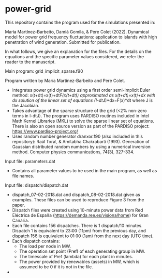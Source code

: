 # power-grid


This repository contains the program used for the simulations presented in:

María Martínez-Barbeito, Damià Gomila, & Pere Colet (2022). Dynamical model for power grid frequency fluctuations: application to islands with high penetration of wind generation. Submitted for publication.

In what follows, we give an explanation for the files. For the details on the equations and the specific parameter values considered, we refer the reader to the manuscript.



Main program: grid_implicit_sparse.f90 

Program written by María Martínez-Barbeito and Pere Colet.
- Integrates power grid dynamics using a first order semi-implicit Euler method: x(t+dt)=x(t)+dt*F(x(t+dt)) approximated as x(t+dt)=x(t)+dx with dx solution of the linear set of equations (I-dt*J)*dx=F(x)*dt where J is the Jacobian.
- Takes advantage of the sparse structure of the grid (<2% non-zero terms in I-dtJ). The program uses PARDISO routines included in Intel Math Kernel Libraries (MKL) to solve the sparse linear set of equations. There is also an open source version as part of the PARDISO project: https://www.pardiso-project.org/
- Uses random number generator dranxor.f90 (also included in this repository): Raúl Toral, & Amitabha Chakrabarti (1993). Generation of Gaussian distributed random numbers by using a numerical inversion method. Computer physics communications, 74(3), 327-334.





Input file: parameters.dat 

- Contains all parameter values to be used in the main program, as well as file names.


Input file: dispatch/dispatch.dat

- dispatch_07-02-2018.dat and dispatch_08-02-2018.dat given as examples. These files can be used to reproduce Figure 3 from the paper.
- Dispatch files were created using 10-minute power data from Red Eléctrica de España (https://demanda.ree.es/visiona/home) for Gran Canaria.
- Each file contains 156 dispatches. There is 1 dispatch/10 minutes. Dispatch 1 is equivalent to 23:00 (11pm) from the previous day, and dispatch 156 is equivalent to 01:00 (1am) from the next day (UTC time).
- Each dispatch contains:
    - The load per node in MW.
    - The operation set point (Pref) of each generating group in MW.
    - The timescale of Pref (lambda) for each plant in minutes.
    - The power provided by renewables (assets) in MW, which is assumed to be 0 if it is not in the file.
- 


